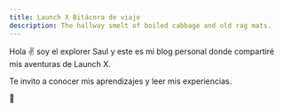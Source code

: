 ```yaml
---
title: Launch X Bitácora de viaje
description: The hallway smelt of boiled cabbage and old rag mats.
---
```


Hola ✌️  soy el explorer Saul y este es mi blog personal donde compartiré mis aventuras de Launch X.

Te invito a conocer mis aprendizajes y leer mis experiencias.

🚀
